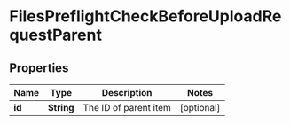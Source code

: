 

# FilesPreflightCheckBeforeUploadRequestParent


## Properties

| Name | Type | Description | Notes |
|------------ | ------------- | ------------- | -------------|
|**id** | **String** | The ID of parent item |  [optional] |




